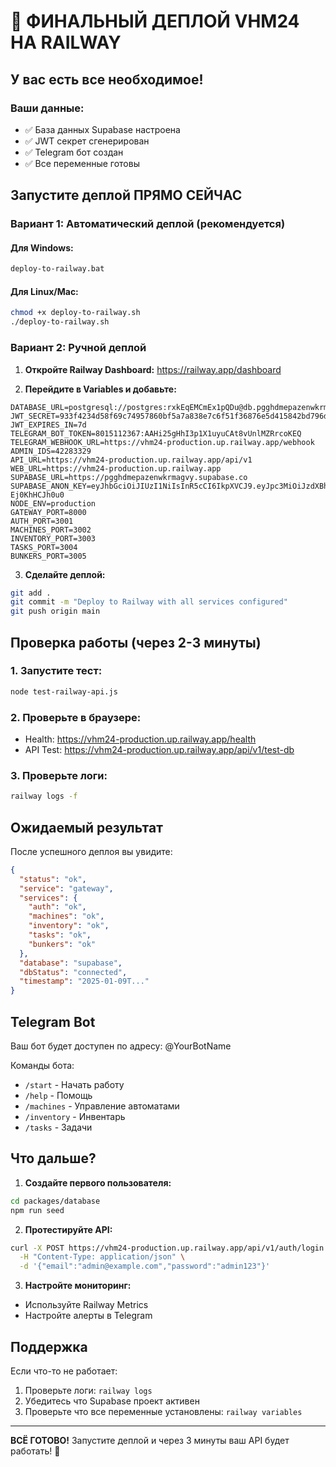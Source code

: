 # 🚀 ФИНАЛЬНЫЙ ДЕПЛОЙ VHM24 НА RAILWAY

## У вас есть все необходимое!

### Ваши данные:
- ✅ База данных Supabase настроена
- ✅ JWT секрет сгенерирован
- ✅ Telegram бот создан
- ✅ Все переменные готовы

## Запустите деплой ПРЯМО СЕЙЧАС

### Вариант 1: Автоматический деплой (рекомендуется)

#### Для Windows:
```bash
deploy-to-railway.bat
```

#### Для Linux/Mac:
```bash
chmod +x deploy-to-railway.sh
./deploy-to-railway.sh
```

### Вариант 2: Ручной деплой

1. **Откройте Railway Dashboard:**
   https://railway.app/dashboard

2. **Перейдите в Variables и добавьте:**
```env
DATABASE_URL=postgresql://postgres:rxkEqEMCmEx1pQDu@db.pgghdmepazenwkrmagvy.supabase.co:5432/postgres
JWT_SECRET=933f4234d58f69c74957860bf5a7a838e7c6f51f36876e5d415842bd796d6b5e
JWT_EXPIRES_IN=7d
TELEGRAM_BOT_TOKEN=8015112367:AAHi25gHhI3p1X1uyuCAt8vUnlMZRrcoKEQ
TELEGRAM_WEBHOOK_URL=https://vhm24-production.up.railway.app/webhook
ADMIN_IDS=42283329
API_URL=https://vhm24-production.up.railway.app/api/v1
WEB_URL=https://vhm24-production.up.railway.app
SUPABASE_URL=https://pgghdmepazenwkrmagvy.supabase.co
SUPABASE_ANON_KEY=eyJhbGciOiJIUzI1NiIsInR5cCI6IkpXVCJ9.eyJpc3MiOiJzdXBhYmFzZSIsInJlZiI6InBnZ2hkbWVwYXplbndrcm1hZ3Z5Iiwicm9sZSI6ImFub24iLCJpYXQiOjE3MzYzMjI0NzAsImV4cCI6MjA1MTg5ODQ3MH0.Ej0KhHCJh0u0xYPkqL8aVpLUfhVLy-Ej0KhHCJh0u0
NODE_ENV=production
GATEWAY_PORT=8000
AUTH_PORT=3001
MACHINES_PORT=3002
INVENTORY_PORT=3003
TASKS_PORT=3004
BUNKERS_PORT=3005
```

3. **Сделайте деплой:**
```bash
git add .
git commit -m "Deploy to Railway with all services configured"
git push origin main
```

## Проверка работы (через 2-3 минуты)

### 1. Запустите тест:
```bash
node test-railway-api.js
```

### 2. Проверьте в браузере:
- Health: https://vhm24-production.up.railway.app/health
- API Test: https://vhm24-production.up.railway.app/api/v1/test-db

### 3. Проверьте логи:
```bash
railway logs -f
```

## Ожидаемый результат

После успешного деплоя вы увидите:

```json
{
  "status": "ok",
  "service": "gateway",
  "services": {
    "auth": "ok",
    "machines": "ok",
    "inventory": "ok",
    "tasks": "ok",
    "bunkers": "ok"
  },
  "database": "supabase",
  "dbStatus": "connected",
  "timestamp": "2025-01-09T..."
}
```

## Telegram Bot

Ваш бот будет доступен по адресу: @YourBotName

Команды бота:
- `/start` - Начать работу
- `/help` - Помощь
- `/machines` - Управление автоматами
- `/inventory` - Инвентарь
- `/tasks` - Задачи

## Что дальше?

1. **Создайте первого пользователя:**
```bash
cd packages/database
npm run seed
```

2. **Протестируйте API:**
```bash
curl -X POST https://vhm24-production.up.railway.app/api/v1/auth/login \
  -H "Content-Type: application/json" \
  -d '{"email":"admin@example.com","password":"admin123"}'
```

3. **Настройте мониторинг:**
- Используйте Railway Metrics
- Настройте алерты в Telegram

## Поддержка

Если что-то не работает:
1. Проверьте логи: `railway logs`
2. Убедитесь что Supabase проект активен
3. Проверьте что все переменные установлены: `railway variables`

---

**ВСЁ ГОТОВО!** Запустите деплой и через 3 минуты ваш API будет работать! 🎉
